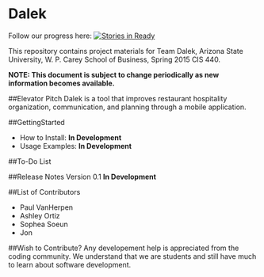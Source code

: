 # Dalek


Follow our progress here: [![Stories in Ready](https://badge.waffle.io/asu-cis-capstone/dalek.svg?label=ready&title=Ready)](http://waffle.io/asu-cis-capstone/dalek)


This repository contains project materials for Team Dalek, Arizona State University, W. P. Carey School of Business, Spring 2015 CIS 440.

**NOTE: This document is subject to change periodically as new information becomes available.**

##Elevator Pitch
Dalek is a tool that improves restaurant hospitality organization, communication, and planning through a mobile application.

##GettingStarted
  - How to Install: **In Development**
  - Usage Examples: **In Development**
  
##To-Do List
  
##Release Notes
  Version 0.1 **In Development**
  
##List of Contributors
* Paul VanHerpen
* Ashley Ortiz
* Sophea Soeun
* Jon
  
##Wish to Contribute?
Any developement help is appreciated from the coding community.  We understand that we are students and still have much to learn about software development.  
